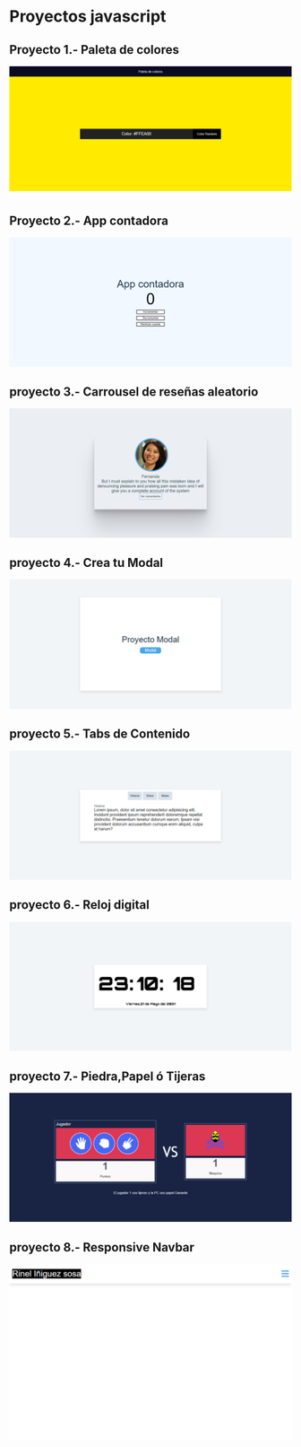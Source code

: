 # Proyectos javascript

## Proyecto 1.- Paleta de colores

<img  src="/Proyecto1/img/proyecto1.png" alt="Proyecto 1"/>

## Proyecto 2.- App contadora

<img  src="/Proyecto2/img/proyect2.png" alt="Proyecto 2"/>

## proyecto 3.- Carrousel de reseñas aleatorio

<img  src="/Proyecto3/img/proyecto3.png" alt="Proyecto 3"/>

## proyecto 4.- Crea tu Modal

<img  src="/Proyecto4/img/proyecto4.png" alt="Proyecto 4"/>

## proyecto 5.- Tabs de Contenido

<img  src="/Proyecto5/img/proyecto5.png" alt="Proyecto 5"/>

## proyecto 6.- Reloj digital

<img  src="/Proyecto6/img/proyecto6.png" alt="Proyecto 6"/>

## proyecto 7.- Piedra,Papel ó Tijeras

<img  src="/Proyecto7/img/proyecto7.png" alt="Proyecto 7"/>

## proyecto 8.- Responsive Navbar

<img  src="/Proyecto8/img/proyecto8.png" alt="Proyecto 8"/>


